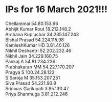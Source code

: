 # IPs for 16 March 2021!!!

Chellammai 54.80.153.96<br>
Abhijit Kumar Rout 18.212.148.2<br>
Archana Kupluchar 34.235.147.243<br>
Bishal Prasad 54.224.115.98<br>
KamleshKumar HD 3.81.40.126<br>
Nikhil Deshantri  52.202.232.46<br>
Nikhil Jain  34.229.160.75<br>
Pankaj A  54.81.234.236<br>
Prabhakaran MM  54.227.170.207<br>
Pragya S 100.24.28.122 <br>
S Saroja M 35.153.207.251<br>
Siva Prasad 54.221.93.8<br>
Srinivas Garikipati 3.85.130.47<br>
Priya Shanmuga 3.81.212.246<br>
